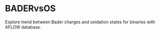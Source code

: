 # BADERvsOS
Explore trend between Bader charges and oxidation states for binaries with AFLOW database.
